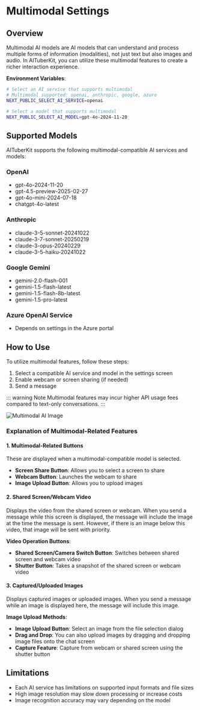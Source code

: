 # Multimodal Settings

## Overview

Multimodal AI models are AI models that can understand and process multiple forms of information (modalities), not just text but also images and audio. In AITuberKit, you can utilize these multimodal features to create a richer interaction experience.

**Environment Variables**:

```bash
# Select an AI service that supports multimodal
# Multimodal supported: openai, anthropic, google, azure
NEXT_PUBLIC_SELECT_AI_SERVICE=openai

# Select a model that supports multimodal
NEXT_PUBLIC_SELECT_AI_MODEL=gpt-4o-2024-11-20
```

## Supported Models

AITuberKit supports the following multimodal-compatible AI services and models:

### OpenAI

- gpt-4o-2024-11-20
- gpt-4.5-preview-2025-02-27
- gpt-4o-mini-2024-07-18
- chatgpt-4o-latest

### Anthropic

- claude-3-5-sonnet-20241022
- claude-3-7-sonnet-20250219
- claude-3-opus-20240229
- claude-3-5-haiku-20241022

### Google Gemini

- gemini-2.0-flash-001
- gemini-1.5-flash-latest
- gemini-1.5-flash-8b-latest
- gemini-1.5-pro-latest

### Azure OpenAI Service

- Depends on settings in the Azure portal

## How to Use

To utilize multimodal features, follow these steps:

1. Select a compatible AI service and model in the settings screen
2. Enable webcam or screen sharing (if needed)
3. Send a message

::: warning Note
Multimodal features may incur higher API usage fees compared to text-only conversations.
:::

![Multimodal AI Image](/images/ai_k3nfi.png)

### Explanation of Multimodal-Related Features

#### 1. Multimodal-Related Buttons

These are displayed when a multimodal-compatible model is selected.

- **Screen Share Button**: Allows you to select a screen to share
- **Webcam Button**: Launches the webcam to share
- **Image Upload Button**: Allows you to upload images

#### 2. Shared Screen/Webcam Video

Displays the video from the shared screen or webcam.
When you send a message while this screen is displayed, the message will include the image at the time the message is sent.
However, if there is an image below this video, that image will be sent with priority.

**Video Operation Buttons**:

- **Shared Screen/Camera Switch Button**: Switches between shared screen and webcam video
- **Shutter Button**: Takes a snapshot of the shared screen or webcam video

#### 3. Captured/Uploaded Images

Displays captured images or uploaded images.
When you send a message while an image is displayed here, the message will include this image.

**Image Upload Methods**:

- **Image Upload Button**: Select an image from the file selection dialog
- **Drag and Drop**: You can also upload images by dragging and dropping image files onto the chat screen
- **Capture Feature**: Capture from webcam or shared screen using the shutter button

## Limitations

- Each AI service has limitations on supported input formats and file sizes
- High image resolution may slow down processing or increase costs
- Image recognition accuracy may vary depending on the model
